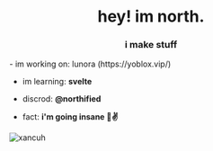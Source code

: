 <h1 align="center">hey! im north.</h1>
<h3 align="center">i make stuff</h3>
- im working on: lunora (https://yoblox.vip/)

- im learning: **svelte**

- discrod: **@northified**

- fact: **i'm going insane 🤣✌️**

<p><img align="center" src="https://github-readme-stats.vercel.app/api/top-langs?username=xancuh&show_icons=true&theme=synthwave&locale=en&layout=compact" alt="xancuh" /></p>
